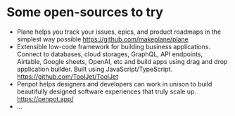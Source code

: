 # Some open-sources to try


<!--more-->
- Plane helps you track your issues, epics, and product roadmaps in the simplest way possible https://github.com/makeplane/plane
- Extensible low-code framework for building business applications. Connect to databases, cloud storages, GraphQL, API endpoints, Airtable, Google sheets, OpenAI, etc and build apps using drag and drop application builder. Built using JavaScript/TypeScript. https://github.com/ToolJet/ToolJet
- Penpot helps designers and developers can work in unison to build beautifully designed software experiences that truly scale up. https://penpot.app/
- ...

